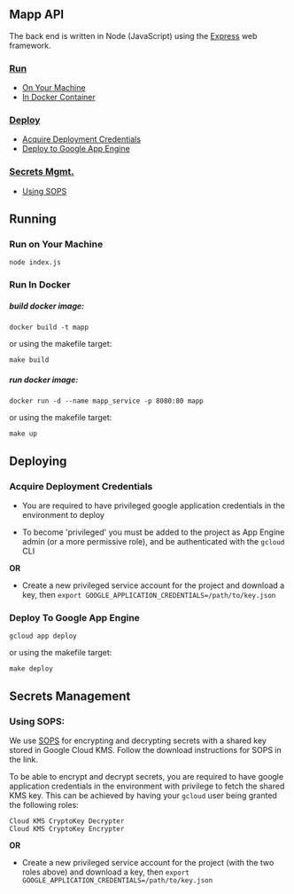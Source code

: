 ## Mapp API

The back end is written in Node (JavaScript) using the [Express](https://expressjs.com/) web framework.

### [Run](#running)

- [On Your Machine](#run-on-your-machine)
- [In Docker Container](#run-in-docker)

### [Deploy](#deploying)

- [Acquire Deployment Credentials](#acquire-deployment-credentials)
- [Deploy to Google App Engine](#deploy-to-google-app-engine)

### [Secrets Mgmt.](#secrets-management)

- [Using SOPS](#using-SOPS)

## Running

### Run on Your Machine

```
node index.js
```

### Run In Docker

##### build docker image:

```
docker build -t mapp
```

or using the makefile target:

```
make build
```

##### run docker image:

```
docker run -d --name mapp_service -p 8080:80 mapp
```

or using the makefile target:

```
make up
```

## Deploying

### Acquire Deployment Credentials

- You are required to have privileged google application credentials in the environment to deploy

- To become 'privileged' you must be added to the project as App Engine admin (or a more permissive role), and be authenticated with the `gcloud` CLI

<b>OR</b>

- Create a new privileged service account for the project and download a key, then `export GOOGLE_APPLICATION_CREDENTIALS=/path/to/key.json`

### Deploy To Google App Engine

```
gcloud app deploy
```

or using the makefile target:

```
make deploy
```

## Secrets Management

### Using SOPS:

We use [SOPS](https://github.com/mozilla/sops) for encrypting and decrypting secrets with a shared key stored in Google Cloud KMS. Follow the download instructions for SOPS in the link.

To be able to encrypt and decrypt secrets, you are required to have google application credentials in the environment with privilege to fetch the shared KMS key. This can be achieved by having your `gcloud` user being granted the following roles:

```
Cloud KMS CryptoKey Decrypter
Cloud KMS CryptoKey Encrypter
```

<b>OR</b>

- Create a new privileged service account for the project (with the two roles above) and download a key, then `export GOOGLE_APPLICATION_CREDENTIALS=/path/to/key.json`
